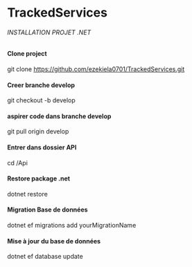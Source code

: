 # TrackedServices

###### INSTALLATION PROJET .NET #######
#### Clone project
git clone https://github.com/ezekiela0701/TrackedServices.git

#### Creer branche develop
git checkout -b develop

#### aspirer code dans branche develop
git pull origin develop

#### Entrer dans dossier API
cd /Api

#### Restore  package .net
dotnet restore

#### Migration Base de données
dotnet ef migrations add yourMigrationName

#### Mise à jour du base de données
dotnet ef database update

